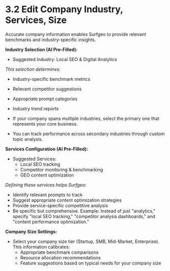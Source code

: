 # 3.2 Edit Company Industry, Services, Size

Accurate company information enables Surfgeo to provide relevant benchmarks and industry-specific insights.

**Industry Selection (AI Pre-Filled):**
- Suggested Industry: Local SEO & Digital Analytics

*This selection determines:*
- Industry-specific benchmark metrics
- Relevant competitor suggestions
- Appropriate prompt categories
- Industry trend reports

- If your company spans multiple industries, select the primary one that represents your core business.
- You can track performance across secondary industries through custom topic analysis.

**Services Configuration (AI Pre-Filled):**
- Suggested Services:
  - Local SEO tracking
  - Competitor monitoring & benchmarking
  - GEO content optimization

*Defining these services helps Surfgeo:*
- Identify relevant prompts to track
- Suggest appropriate content optimization strategies
- Provide service-specific competitive analysis
- Be specific but comprehensive. Example: Instead of just "analytics," specify "local SEO tracking," "competitor analysis dashboards," and "content performance optimization."

**Company Size Settings:**
- Select your company size tier (Startup, SMB, Mid-Market, Enterprise). This information calibrates:
  - Appropriate benchmark comparisons
  - Resource allocation recommendations
  - Feature suggestions based on typical needs for your company size
